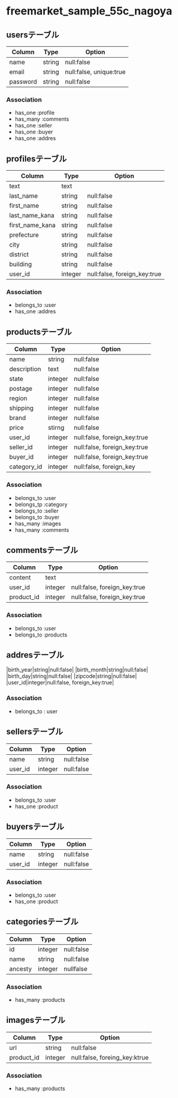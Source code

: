 # freemarket_sample_55c_nagoya

## usersテーブル

|Column|Type|Option|
|------|----|------|
|name|string|null:false|
|email|string|null:false, unique:true|
|password|string|null:false|

### Association

- has_one  :profile
- has_many :comments
- has_one  :seller
- has_one  :buyer
- has_one  :addres


## profilesテーブル

|Column|Type|Option|
|------|----|------|
|text|text|
|last_name|string|null:false|
|first_name|string|null:false|
|last_name_kana|string|null:false|
|first_name_kana|string|null:false|
|prefecture|string|null:false|
|city|string|null:false|
|district|string|null:false|
|building|string|null:false|
|user_id|integer|null:false, foreign_key:true|

### Association

- belongs_to :user
- has_one    :addres


## productsテーブル

|Column|Type|Option|
|------|----|------|
|name|string|null:false|
|description|text|null:false|
|state|integer|null:false|
|postage|integer|null:false|
|region|integer|null:false|
|shipping|integer|null:false|
|brand|integer|null:false|
|price|stirng|null:false|
|user_id|integer|null:false, foreign_key:true|
|seller_id|integer|null:false, foreign_key:true|
|buyer_id|integer|null:false, foreign_key:true|
|category_id|integer|null:false, foreign_key|

### Association
- belongs_to :user
- belongs_tp :category
- belongs_to :seller
- belongs_to :buyer
- has_many    :images
- has_many   :comments


## commentsテーブル

|Column|Type|Option|
|------|----|------|
|content|text|
|user_id|integer|null:false, foreign_key:true|
|product_id|integer|null:false, foreign_key:true|

### Association

- belongs_to :user
- belongs_to :products


## addresテーブル

|birth_year|string|null:false|
|birth_month|string|null:false|
|birth_day|string|null:false|
|zipcode|string|null:false|
|user_id|integer|null:false, foreign_key:true|

### Association

- belongs_to : user


## sellersテーブル

|Column|Type|Option|
|------|----|------|
|name|string|null:false|
|user_id|integer|null:false|

### Association

- belongs_to :user
- has_one    :product


## buyersテーブル

|Column|Type|Option|
|------|----|------|
|name|string|null:false|
|user_id|integer|null:false|

### Association

- belongs_to :user
- has_one    :product

## categoriesテーブル

|Column|Type|Option|
|------|----|------|
|id|integer|null:false|
|name|string|null:false|
|ancesty|integer|nullfalse|

### Association

- has_many :products


## imagesテーブル

|Column|Type|Option|
|------|----|------|
|url|string|null:false|
|product_id|integer|null:false, foreing_key:ktrue|

### Association

- has_many :products